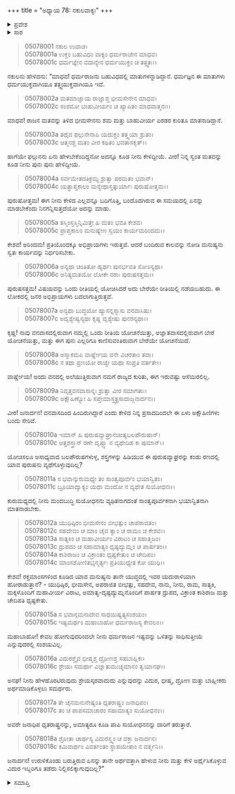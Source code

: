 +++
title = "ಅಧ್ಯಾಯ 78: ನಕುಲವಾಕ್ಯಃ"
+++

<details><summary>ಪ್ರವೇಶ</summary>


।।   ಓಂ ಓಂ ನಮೋ ನಾರಾಯಣಾಯ।।   ಶ್ರೀ ವೇದವ್ಯಾಸಾಯ ನಮಃ ।।

ಶ್ರೀ ಕೃಷ್ಣದ್ವೈಪಾಯನ ವೇದವ್ಯಾಸ ವಿರಚಿತ  

**ಶ್ರೀ ಮಹಾಭಾರತ**

**ಉದ್ಯೋಗ ಪರ್ವ**

**ಭಗವದ್ಯಾನ ಪರ್ವ**

**ಅಧ್ಯಾಯ 78**

</details>


<details><summary>ಸಾರ</summary>

ಬರುವ ಆಪತ್ತನ್ನೆಲ್ಲವನ್ನೂ ನೀನು ತಡೆಯಬಲ್ಲೆ ಎಂದು ನಕುಲನು ಕೃಷ್ಣನಿಗೆ ಹೇಳಿದುದು (1-18).

</details>


> 05078001 ನಕುಲ ಉವಾಚ।  
05078001a ಉಕ್ತಂ ಬಹುವಿಧಂ ವಾಕ್ಯಂ ಧರ್ಮರಾಜೇನ ಮಾಧವ।  
05078001c ಧರ್ಮಜ್ಞೇನ ವದಾನ್ಯೇನ ಧರ್ಮಯುಕ್ತಂ ಚ ತತ್ತ್ವತಃ।।

ನಕುಲನು ಹೇಳಿದನು: “ಮಾಧವ! ಧರ್ಮರಾಜನು ಬಹುವಿಧದಲ್ಲಿ ಮಾತುಗಳನ್ನಾಡಿದ್ದಾನೆ. ಧರ್ಮಜ್ಞನ ಈ ಮಾತುಗಳು ಧರ್ಮಯುಕ್ತವಾಗಿಯೂ ತತ್ತ್ವಯುಕ್ತವಾಗಿಯೂ ಇವೆ.

> 05078002a ಮತಮಾಜ್ಞಾಯ ರಾಜ್ಞಾಶ್ಚ ಭೀಮಸೇನೇನ ಮಾಧವ।   
05078002c ಸಂಶಮೋ ಬಾಹುವೀರ್ಯಂ ಚ ಖ್ಯಾಪಿತಂ ಮಾಧವಾತ್ಮನಃ।।

ಮಾಧವ! ರಾಜನ ಮತವನ್ನು ತಿಳಿದ ಭೀಮಸೇನನು ಶಮ ಮತ್ತು ಬಾಹುವೀರ್ಯ ಎರಡರ ಕುರಿತೂ ಮಾತನಾಡಿದ್ದಾನೆ.

> 05078003a ತಥೈವ ಫಲ್ಗುನೇನಾಪಿ ಯದುಕ್ತಂ ತತ್ತ್ವಯಾ ಶ್ರುತಂ।  
05078003c ಆತ್ಮನಶ್ಚ ಮತಂ ವೀರ ಕಥಿತಂ ಭವತಾಸಕೃತ್।।

ಹಾಗೆಯೇ ಫಲ್ಗುನನು ಏನು ಹೇಳಬೇಕೆಂದಿದ್ದನೋ ಅದನ್ನೂ ಕೂಡ ನೀನು ಕೇಳಿದ್ದೀಯೆ. ವೀರ! ನಿನ್ನ ಸ್ವಂತ ಮತವನ್ನು ಕೂಡ ನೀನು ಪುನಃ ಪುನಃ ಹೇಳಿದ್ದೀಯೆ.

> 05078004a ಸರ್ವಮೇತದತಿಕ್ರಮ್ಯ ಶ್ರುತ್ವಾ ಪರಮತಂ ಭವಾನ್।  
05078004c ಯತ್ಪ್ರಾಪ್ತಕಾಲಂ ಮನ್ಯೇಥಾಸ್ತತ್ಕುರ್ಯಾಃ ಪುರುಷೋತ್ತಮ।।

ಪುರುಷೋತ್ತಮ! ಈಗ ನೀನು ಕೇಳಿದ ಎಲ್ಲವನ್ನೂ ಬದಿಗೊತ್ತಿ, ಬಂದೊದಗಿರುವ ಈ ಸಮಯದಲ್ಲಿ ಏನನ್ನು ಮಾಡಬೇಕೆಂದು ನಿನಗನ್ನಿಸುತ್ತದೆಯೋ ಅದನ್ನು ಮಾಡು.

> 05078005a ತಸ್ಮಿಂಸ್ತಸ್ಮಿನ್ನಿಮಿತ್ತೇ ಹಿ ಮತಂ ಭವತಿ ಕೇಶವ।  
05078005c ಪ್ರಾಪ್ತಕಾಲಂ ಮನುಷ್ಯೇಣ ಸ್ವಯಂ ಕಾರ್ಯಮರಿಂದಮ।।

ಕೇಶವ! ಅರಿಂದಮ! ಪ್ರತಿಯೊಂದಕ್ಕೂ ಅಭಿಪ್ರಾಯಗಳು ಇರುತ್ತವೆ. ಆದರೆ ಬಂದಿರುವ ಕಾಲವನ್ನು ನೋಡಿ ಮನುಷ್ಯನು ಸ್ವತಃ ಕಾರ್ಯವನ್ನು ನಿರ್ಧರಿಸಬೇಕು.

> 05078006a ಅನ್ಯಥಾ ಚಿಂತಿತೋ ಹ್ಯರ್ಥಃ ಪುನರ್ಭವತಿ ಸೋಽನ್ಯಥಾ।  
05078006c ಅನಿತ್ಯಮತಯೋ ಲೋಕೇ ನರಾಃ ಪುರುಷಸತ್ತಮ।।

ಪುರುಷಸತ್ತಮ! ವಿಷಯವನ್ನು ಒಂದು ರೀತಿಯಲ್ಲಿ ಯೋಚಿಸಿದರೆ ಅದು ಬೇರೆಯೇ ರೀತಿಯಲ್ಲಿ ನಡೆಯಬಹುದು. ಈ ಲೋಕದಲ್ಲಿ ಜನರ ಅಭಿಪ್ರಾಯಗಳು ಬದಲಾಗುತ್ತಿರುತ್ತವೆ.

> 05078007a ಅನ್ಯಥಾ ಬುದ್ಧಯೋ ಹ್ಯಾಸನ್ನಸ್ಮಾಸು ವನವಾಸಿಷು।  
05078007c ಅದೃಶ್ಯೇಷ್ವನ್ಯಥಾ ಕೃಷ್ಣ ದೃಶ್ಯೇಷು ಪುನರನ್ಯಥಾ।।

ಕೃಷ್ಣ! ನಾವು ವನವಾಸದಲ್ಲಿರುವಾಗ ನಮ್ಮಲ್ಲಿ ಒಂದು ರೀತಿಯ ಯೋಚನೆಯಿತ್ತು, ಅಜ್ಞಾತವಾಸದಲ್ಲಿರುವಾಗ ಬೇರೆ ಯೋಚನೆಯಿತ್ತು, ಮತ್ತು ಈಗ ಪುನಃ ಎಲ್ಲರಿಗೂ ಕಾಣಿಸುವಂತಿರುವಾಗ ಬೇರೆಯೇ ಯೋಚನೆಯಿದೆ.

> 05078008a ಅಸ್ಮಾಕಮಪಿ ವಾರ್ಷ್ಣೇಯ ವನೇ ವಿಚರತಾಂ ತದಾ।  
05078008c ನ ತಥಾ ಪ್ರಣಯೋ ರಾಜ್ಯೇ ಯಥಾ ಸಂಪ್ರತಿ ವರ್ತತೇ।।

ವಾರ್ಷ್ಣೇಯ! ಅಂದು ವನದಲ್ಲಿ ಅಲೆಯುತ್ತಿರುವಾಗ ನಮಗೆ ರಾಜ್ಯದ ಕುರಿತು, ಈಗ ಇರುವಷ್ಟು ಆಸೆಯಿರಲಿಲ್ಲ.

> 05078009a ನಿವೃತ್ತವನವಾಸಾನ್ನಃ ಶ್ರುತ್ವಾ ವೀರ ಸಮಾಗತಾಃ।  
05078009c ಅಕ್ಷೌಹಿಣ್ಯೋ ಹಿ ಸಪ್ತೇಮಾಸ್ತ್ವತ್ಪ್ರಸಾದಾಜ್ಜನಾರ್ದನ।।

ವೀರ! ಜನಾರ್ದನ! ವನವಾಸದಿಂದ ಹಿಂದಿರುಗಿದ್ದಾರೆ ಎಂದು ಕೇಳಿದ ನಿನ್ನ ಪ್ರಸಾದದಿಂದಲೇ ಈ ಏಳು ಅಕ್ಷೌಹಿಣಿಗಳು ಬಂದು ಸೇರಿವೆ.

> 05078010a ಇಮಾನ್ ಹಿ ಪುರುಷವ್ಯಾಘ್ರಾನಚಿಂತ್ಯಬಲಪೌರುಷಾನ್।  
05078010c ಆತ್ತಶಸ್ತ್ರಾನ್ ರಣೇ ದೃಷ್ಟ್ವಾ ನ ವ್ಯಥೇದಿಹ ಕಃ ಪುಮಾನ್।।

ಯೋಚಿಸಲೂ ಅಸಾಧ್ಯವಾದ ಬಲಪೌರುಷಗಳುಳ್ಳ, ಶಸ್ತ್ರಗಳನ್ನು ಹಿಡಿಯುವ ಈ ಪುರುಷವ್ಯಾಘ್ರರನ್ನು ಕಂಡು ರಣದಲ್ಲಿ ಯಾವ ಪುರುಷನು ವ್ಯಥೆಗೊಳ್ಳುವುದಿಲ್ಲ?

> 05078011a ಸ ಭವಾನ್ಕುರುಮಧ್ಯೇ ತಂ ಸಾಂತ್ವಪೂರ್ವಂ ಭಯಾನ್ವಿತಂ।   
05078011c ಬ್ರೂಯಾದ್ವಾಕ್ಯಂ ಯಥಾ ಮಂದೋ ನ ವ್ಯಥೇತ ಸುಯೋಧನಃ।।

ಕುರುಮಧ್ಯದಲ್ಲಿ ನೀನು ಮಂದಬುದ್ಧಿ ಸುಯೋಧನನು ವ್ಯಥಿತನಾಗದಂತೆ ಸಾಂತ್ವಪೂರ್ವಕನಾಗಿ ಭಯಾನ್ವಿತನಾಗಿ ಮಾತನಾಡಬೇಕು.

> 05078012a ಯುಧಿಷ್ಠಿರಂ ಭೀಮಸೇನಂ ಬೀಭತ್ಸುಂ ಚಾಪರಾಜಿತಂ।  
05078012c ಸಹದೇವಂ ಚ ಮಾಂ ಚೈವ ತ್ವಾಂ ಚ ರಾಮಂ ಚ ಕೇಶವ।।  
05078013a ಸಾತ್ಯಕಿಂ ಚ ಮಹಾವೀರ್ಯಂ ವಿರಾಟಂ ಚ ಸಹಾತ್ಮಜಂ।  
05078013c ದ್ರುಪದಂ ಚ ಸಹಾಮಾತ್ಯಂ ಧೃಷ್ಟದ್ಯುಮ್ನಂ ಚ ಪಾರ್ಷತಂ।।  
05078014a ಕಾಶಿರಾಜಂ ಚ ವಿಕ್ರಾಂತಂ ಧೃಷ್ಟಕೇತುಂ ಚ ಚೇದಿಪಂ।  
05078014c ಮಾಂಸಶೋಣಿತಭೃನ್ಮರ್ತ್ಯಃ ಪ್ರತಿಯುಧ್ಯೇತ ಕೋ ಯುಧಿ।।

ಕೇಶವ! ರಕ್ತಮಾಂಸಗಳಿಂದ ಕೂಡಿದ ಯಾವ ಮನುಷ್ಯನು ತಾನೇ ಯುದ್ಧದಲ್ಲಿ ಇವರ ಯದುರಾಳಿಯಾಗಿ ಹೋರಾಡುತ್ತಾನೆ? - ಯುಧಿಷ್ಠಿರ, ಭೀಮಸೇನ, ಅಪರಾಜಿತ ಬೀಭತ್ಸು, ಸಹದೇವ, ನಾನು, ನೀನು, ರಾಮ, ಸಾತ್ಯಕಿ, ಮಕ್ಕಳೊಂದಿಗೆ ಮಹಾವೀರ್ಯ ವಿರಾಟ, ಅಮಾತ್ಯ-ದೃಷ್ಟದ್ಯುಮ್ನನೊಂದಿಗೆ ಪಾರ್ಷತ ದ್ರುಪದ, ವಿಕ್ರಾಂತ ಕಾಶಿರಾಜ ಮತ್ತು ಚೇದಿಪತಿ ಧೃಷ್ಟಕೇತು.

> 05078015a ಸ ಭವಾನ್ಗಮನಾದೇವ ಸಾಧಯಿಷ್ಯತ್ಯಸಂಶಯಂ।  
05078015c ಇಷ್ಟಮರ್ಥಂ ಮಹಾಬಾಹೋ ಧರ್ಮರಾಜಸ್ಯ ಕೇವಲಂ।।

ಮಹಾಬಾಹೋ! ಕೇವಲ ಹೋಗುವುದರಿಂದಲೇ ನೀನು ಧರ್ಮರಾಜನ ಇಷ್ಟವನ್ನು ಒಳಿತನ್ನು ಸಾಧಿಸುತ್ತೀಯೆ ಎನ್ನುವುದರಲ್ಲಿ ಸಂಶಯವಿಲ್ಲ.

> 05078016a ವಿದುರಶ್ಚೈವ ಭೀಷ್ಮಶ್ಚ ದ್ರೋಣಶ್ಚ ಸಹಬಾಹ್ಲಿಕಃ।  
05078016c ಶ್ರೇಯಃ ಸಮರ್ಥಾ ವಿಜ್ಞಾತುಮುಚ್ಯಮಾನಂ ತ್ವಯಾನಘ।।

ಅನಘ! ನೀನು ಹೇಳಹೊರಟಿರುವುದು ಶ್ರೇಯಸ್ಕರವಾದುದು ಎನ್ನುವುದನ್ನು ವಿದುರ, ಭೀಷ್ಮ, ದ್ರೋಣ ಮತ್ತು ಬಾಹ್ಲೀಕರು ಅರ್ಥಮಾಡಿಕೊಳ್ಳಲು ಸಮರ್ಥರು.

> 05078017a ತೇ ಚೈನಮನುನೇಷ್ಯಂತಿ ಧೃತರಾಷ್ಟ್ರಂ ಜನಾಧಿಪಂ।  
05078017c ತಂ ಚ ಪಾಪಸಮಾಚಾರಂ ಸಹಾಮಾತ್ಯಂ ಸುಯೋಧನಂ।।

ಅವರೇ ಜನಾಧಿಪ ಧೃತರಾಷ್ಟ್ರನನ್ನು, ಅಮಾತ್ಯರೂ ಕೂಡಿ ಪಾಪಿ ಸುಯೋಧನನನ್ನು ದಾರಿಗೆ ತರುತ್ತಾರೆ.

> 05078018a ಶ್ರೋತಾ ಚಾರ್ಥಸ್ಯ ವಿದುರಸ್ತ್ವಂ ಚ ವಕ್ತಾ ಜನಾರ್ದನ।  
05078018c ಕಮಿವಾರ್ಥಂ ವಿವರ್ತಂತಂ ಸ್ಥಾಪಯೇತಾಂ ನ ವರ್ತ್ಮನಿ।।

ಜನಾರ್ದನ! ಉರುಳಿಕೊಂಡು ಬರುತ್ತಿರುವ ಏನನ್ನು ತಾನೇ ಅರ್ಥವತ್ತಾಗಿ ಹೇಳುವ ನೀನು ಮತ್ತು ಕೇಳಿ ಅರ್ಥೈಸಿಕೊಳ್ಳುವ ವಿದುರ ಇಬ್ಬರಿಗೂ ತಡೆದು ನಿಲ್ಲಿಸಲಿಕ್ಕಾಗುವುದಿಲ್ಲ?”



<details><summary>ಸಮಾಪ್ತಿ</summary>


ಇತಿ ಶ್ರೀ ಮಹಾಭಾರತೇ ಉದ್ಯೋಗ ಪರ್ವಣಿ ಭಗವದ್ಯಾನ ಪರ್ವಣಿ ನಕುಲವಾಕ್ಯೇ ಅಷ್ಟಸಪ್ತತಿತಮೋಽಧ್ಯಾಯಃ।  
ಇದು ಶ್ರೀ ಮಹಾಭಾರತದಲ್ಲಿ ಉದ್ಯೋಗ ಪರ್ವದಲ್ಲಿ ಭಗವದ್ಯಾನ ಪರ್ವದಲ್ಲಿ ನಕುಲವಾಕ್ಯ ಎನ್ನುವ ಎಪ್ಪತ್ತೆಂಟನೆಯ ಅಧ್ಯಾಯವು.



</details>
